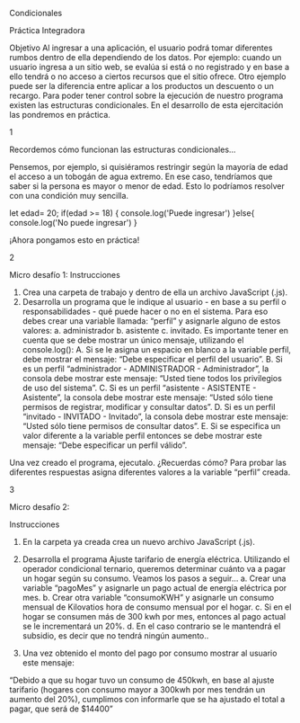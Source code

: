 Condicionales

Práctica Integradora

Objetivo
Al ingresar a una aplicación, el usuario podrá tomar diferentes rumbos dentro de ella
dependiendo de los datos.
Por ejemplo: cuando un usuario ingresa a un sitio web, se evalúa si está o no registrado y
en base a ello tendrá o no acceso a ciertos recursos que el sitio ofrece.
Otro ejemplo puede ser la diferencia entre aplicar a los productos un descuento o un
recargo.
Para poder tener control sobre la ejecución de nuestro programa existen las estructuras
condicionales. En el desarrollo de esta ejercitación las pondremos en práctica.

1

Recordemos cómo funcionan las estructuras
condicionales...

Pensemos, por ejemplo, si quisiéramos restringir según la mayoría de edad el acceso a un
tobogán de agua extremo. En ese caso, tendríamos que saber si la persona es mayor o
menor de edad. Esto lo podríamos resolver con una condición muy sencilla.

let edad= 20;
if(edad >= 18) {
console.log('Puede ingresar')
}else{
console.log('No puede ingresar')
}

¡Ahora pongamos esto en práctica!

2

Micro desafío 1:
Instrucciones
1. Crea una carpeta de trabajo y dentro de ella un archivo JavaScript (.js).
2. Desarrolla un programa que le indique al usuario - en base a su perfil o
responsabilidades - qué puede hacer o no en el sistema. Para eso debes crear una
variable llamada: “perfil” y asignarle alguno de estos valores:
a. administrador
b. asistente
c. invitado.
Es importante tener en cuenta que se debe mostrar un único mensaje, utilizando el
console.log():
A. Si se le asigna un espacio en blanco a la variable perfil, debe mostrar el
mensaje: “Debe especificar el perfil del usuario”.
B. Si es un perfil “administrador - ADMINISTRADOR - Administrador”, la
consola debe mostrar este mensaje: “Usted tiene todos los privilegios de
uso del sistema”.
C. Si es un perfil “asistente - ASISTENTE - Asistente”, la consola debe mostrar
este mensaje: “Usted sólo tiene permisos de registrar, modificar y
consultar datos”.
D. Si es un perfil “invitado - INVITADO - Invitado”, la consola debe mostrar este
mensaje: “Usted sólo tiene permisos de consultar datos”.
E. Si se especifica un valor diferente a la variable perfil entonces se debe mostrar
este mensaje: “Debe especificar un perfil válido”.

Una vez creado el programa, ejecutalo. ¿Recuerdas cómo?
Para probar las diferentes respuestas asigna diferentes valores a la variable “perfil” creada.

3

Micro desafío 2:

Instrucciones
1. En la carpeta ya creada crea un nuevo archivo JavaScript (.js).
2. Desarrolla el programa Ajuste tarifario de energía eléctrica. Utilizando el operador
condicional ternario, queremos determinar cuánto va a pagar un hogar según su
consumo. Veamos los pasos a seguir...
a. Crear una variable “pagoMes” y asignarle un pago actual de energía
eléctrica por mes.
b. Crear otra variable “consumoKWH” y asignarle un consumo mensual de
Kilovatios hora de consumo mensual por el hogar.
c. Si en el hogar se consumen más de 300 kwh por mes, entonces al pago actual
se le incrementará un 20%.
d. En el caso contrario se le mantendrá el subsidio, es decir que no tendrá ningún
aumento..

3. Una vez obtenido el monto del pago por consumo mostrar al usuario este mensaje:

“Debido a que su hogar tuvo un consumo de 450kwh, en base al ajuste tarifario
(hogares con consumo mayor a 300kwh por mes tendrán un aumento del 20%),
cumplimos con informarle que se ha ajustado el total a pagar, que será de $14400”
